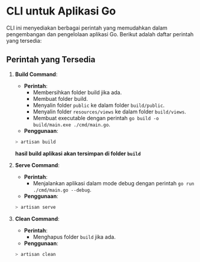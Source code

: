 # CLI untuk Aplikasi Go

CLI ini menyediakan berbagai perintah yang memudahkan dalam pengembangan dan pengelolaan aplikasi Go. Berikut adalah daftar perintah yang tersedia:

## Perintah yang Tersedia

1. **Build Command**: 
   - **Perintah**:
     - Membersihkan folder build jika ada.
     - Membuat folder build.
     - Menyalin folder `public` ke dalam folder `build/public`.
     - Menyalin folder `resources/views` ke dalam folder `build/views`.
     - Membuat executable dengan perintah `go build -o build/main.exe ./cmd/main.go`.
   - **Penggunaan**:
    ``` bash
    > artisan build
    ```

    **hasil build aplikasi akan tersimpan di folder `build`**

2. **Serve Command**:
   - **Perintah**:
     - Menjalankan aplikasi dalam mode debug dengan perintah `go run ./cmd/main.go --debug`.
   - **Penggunaan**:
  
    ``` bash
    > artisan serve
    ```

3. **Clean Command**:
   - **Perintah**:
     - Menghapus folder `build` jika ada.
   - **Penggunaan**: 

    ``` bash
    > artisan clean
    ```



<!-- 4. **Migrate Command**:
   - **Perintah**:
     - Menjalankan migrasi basis data.
   - **Penggunaan**: `artisan migrate`

1. **Rollback Command**:
   - **Perintah**:
     - Melakukan rollback migrasi basis data.
   - **Penggunaan**: `artisan rollback`

2. **Seed Command**:
   - **Perintah**:
     - Melakukan seeding basis data.
   - **Penggunaan**: `artisan seed`

3. **Test Command**:
   - **Perintah**:
     - Menjalankan tes unit untuk aplikasi dengan perintah `go test ./...`.
   - **Penggunaan**: `artisan test` -->

<!-- Pastikan untuk menyesuaikan perintah-perintah ini dengan kebutuhan aplikasi Anda. Juga, pastikan untuk menyesuaikan perintah migrasi, rollback, dan seeding dengan sistem manajemen basis data yang Anda gunakan. -->
